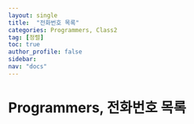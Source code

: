 ```yaml
---
layout: single
title:  "전화번호 목록"
categories: Programmers, Class2
tag: [정렬]
toc: true
author_profile: false
sidebar: 
nav: "docs"
---
```


# Programmers, 전화번호 목록
